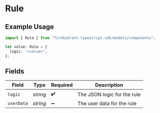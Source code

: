 # Rule

## Example Usage

```typescript
import { Rule } from "firehydrant-typescript-sdk/models/components";

let value: Rule = {
  logic: "<value>",
};
```

## Fields

| Field                       | Type                        | Required                    | Description                 |
| --------------------------- | --------------------------- | --------------------------- | --------------------------- |
| `logic`                     | *string*                    | :heavy_check_mark:          | The JSON logic for the rule |
| `userData`                  | *string*                    | :heavy_minus_sign:          | The user data for the rule  |
